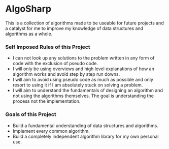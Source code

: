 # AlgoSharp
This is a collection of algorithms made to be useable for future projects and a catalyst for me to improve my knowledge of data structures and algorithms as a whole.

### Self Imposed Rules of this Project

* I can not look up any solutions to the problem written in any form of code with the exclusion of pseudo code.
* I will only be using overviews and high level explanations of how an algorithm works and avoid step by step run downs.
* I will aim to avoid using pseudo code as much as possible and only resort to using it if I am absolutely stuck on solving a problem.
* I will aim to understand the fundamentals of designing an algorithm and not using the algorithms themselves. The goal is understanding the process not the implementation.


### Goals of this Project

* Build a fundamental understanding of data structures and algorithms.
* Implement every common algorithm.
* Build a completely independent algorithm library for my own personal use.
